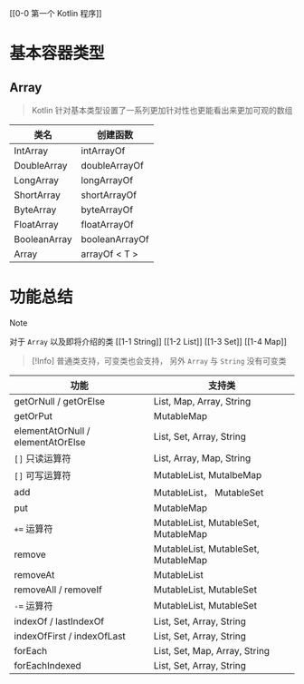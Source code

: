 [[0-0 第一个 Kotlin 程序]]

# 基本容器类型

## Array

> Kotlin 针对基本类型设置了一系列更加针对性也更能看出来更加可观的数组

| 类名        | 创建函数 |  
| ----          | ---- |  
| IntArray      | intArrayOf        |  
| DoubleArray   | doubleArrayOf     |  
| LongArray     |   longArrayOf     |  
| ShortArray    |    shortArrayOf   |  
|  ByteArray    |     byteArrayOf   |  
| FloatArray    |   floatArrayOf    |  
| BooleanArray  |  booleanArrayOf   |  
|  Array        |        arrayOf < T >    |

# 功能总结

> [!Note] 
> 对于 `Array` 以及即将介绍的类
> [[1-1 String]] [[1-2 List]] [[1-3 Set]] [[1-4 Map]]

> [!Info] 
> 普通类支持，可变类也会支持，
> 另外 `Array` 与 `String` 没有可变类

| 功能 | 支持类 |
| ---- | ---- |
| getOrNull / getOrElse | List, Map, Array, String |
| getOrPut | MutableMap |
| elementAtOrNull / elementAtOrElse | List, Set, Array, String |
| `[]` 只读运算符 | List, Array, Map, String |
| `[]` 可写运算符 | MutableList, MutalbeMap|
| add | MutableList， MutableSet |
| put | MutableMap |
| `+=` 运算符 | MutableList, MutableSet, MutableMap |
| remove | MutableList, MutableSet, MutableMap |
| removeAt | MutableList |
| removeAll / removeIf | MutableList, MutableSet |
| `-=` 运算符 | MutableList, MutableSet |
| indexOf / lastIndexOf | List, Set, Array, String |
| indexOfFirst / indexOfLast | List, Set, Array, String |
| forEach | List, Set, Map, Array, String |
| forEachIndexed | List, Set, Array, String |


